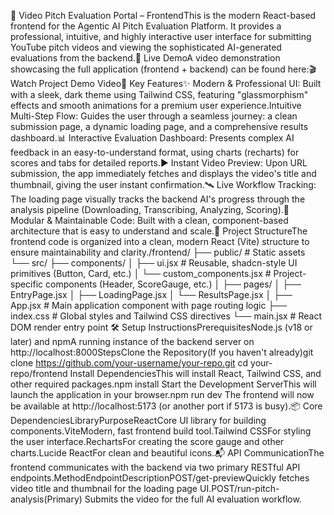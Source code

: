 🎥 Video Pitch Evaluation Portal – FrontendThis is the modern React-based frontend for the Agentic AI Pitch Evaluation Platform. It provides a professional, intuitive, and highly interactive user interface for submitting YouTube pitch videos and viewing the sophisticated AI-generated evaluations from the backend.🌟 Live DemoA video demonstration showcasing the full application (frontend + backend) can be found here:🎬 Watch Project Demo Video🚀 Key Features✨ Modern & Professional UI: Built with a sleek, dark theme using Tailwind CSS, featuring "glassmorphism" effects and smooth animations for a premium user experience.Intuitive Multi-Step Flow: Guides the user through a seamless journey: a clean submission page, a dynamic loading page, and a comprehensive results dashboard.📊 Interactive Evaluation Dashboard: Presents complex AI feedback in an easy-to-understand format, using charts (recharts) for scores and tabs for detailed reports.▶️ Instant Video Preview: Upon URL submission, the app immediately fetches and displays the video's title and thumbnail, giving the user instant confirmation.🛰️ Live Workflow Tracking: The loading page visually tracks the backend AI's progress through the analysis pipeline (Downloading, Transcribing, Analyzing, Scoring).🧩 Modular & Maintainable Code: Built with a clean, component-based architecture that is easy to understand and scale.📁 Project StructureThe frontend code is organized into a clean, modern React (Vite) structure to ensure maintainability and clarity./frontend/
├── public/                     # Static assets
└── src/
    ├── components/
    │   ├── ui.jsx              # Reusable, shadcn-style UI primitives (Button, Card, etc.)
    │   └── custom_components.jsx # Project-specific components (Header, ScoreGauge, etc.)
    │
    ├── pages/
    │   ├── EntryPage.jsx
    │   ├── LoadingPage.jsx
    │   └── ResultsPage.jsx
    │
    ├── App.jsx                 # Main application component with page routing logic
    ├── index.css               # Global styles and Tailwind CSS directives
    └── main.jsx                # React DOM render entry point
🛠️ Setup InstructionsPrerequisitesNode.js (v18 or later) and npmA running instance of the backend server on http://localhost:8000StepsClone the Repository(If you haven't already)git clone https://github.com/your-username/your-repo.git
cd your-repo/frontend
Install DependenciesThis will install React, Tailwind CSS, and other required packages.npm install
Start the Development ServerThis will launch the application in your browser.npm run dev
The frontend will now be available at http://localhost:5173 (or another port if 5173 is busy).📦 Core DependenciesLibraryPurposeReactCore UI library for building components.ViteModern, fast frontend build tool.Tailwind CSSFor styling the user interface.RechartsFor creating the score gauge and other charts.Lucide ReactFor clean and beautiful icons.📬 API CommunicationThe frontend communicates with the backend via two primary RESTful API endpoints.MethodEndpointDescriptionPOST/get-previewQuickly fetches video title and thumbnail for the loading page UI.POST/run-pitch-analysis(Primary) Submits the video for the full AI evaluation workflow.